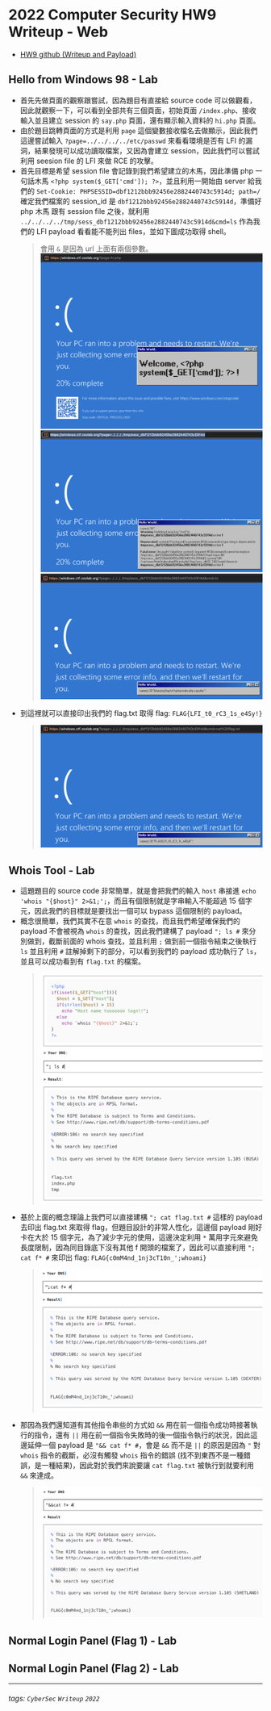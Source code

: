 # 2022 Computer Security HW9 Writeup - Web

* [HW9 github (Writeup and Payload)](https://github.com/fdff87554/Computer-Security-2022/tree/main/homework/Homework-09)

## Hello from Windows 98 - Lab
* 首先先做頁面的觀察跟嘗試，因為題目有直接給 source code 可以做觀看，因此就觀察一下，可以看到全部共有三個頁面，初始頁面 `/index.php`、接收輸入並且建立 session 的 `say.php` 頁面，還有顯示輸入資料的 `hi.php` 頁面。
* 由於題目跳轉頁面的方式是利用 `page` 這個變數接收檔名去做顯示，因此我們這邊嘗試輸入 `?page=../../../../etc/passwd` 來看看環境是否有 LFI 的漏洞，結果發現可以成功讀取檔案，又因為會建立 session，因此我們可以嘗試利用 seesion file 的 LFI 來做 RCE 的攻擊。
* 首先目標是希望 session file 會記錄到我們希望建立的木馬，因此準備 php 一句話木馬 `<?php system($_GET['cmd']); ?>`，並且利用一開始由 server 給我們的 `Set-Cookie: PHPSESSID=dbf1212bbb92456e2882440743c5914d; path=/` 確定我們檔案的 session_id 是 `dbf1212bbb92456e2882440743c5914d`，準備好 php 木馬 跟有 session file 之後，就利用 `../../../../tmp/sess_dbf1212bbb92456e2882440743c5914d&cmd=ls` 作為我們的 LFI payload 看看能不能列出 files，並如下圖成功取得 shell。
    > 會用 `&` 是因為 url 上面有兩個參數。
    > ![web-lab01-php-oneline-shell](https://raw.githubusercontent.com/fdff87554/Computer-Security-2022/main/images/web/web-lab01-php-oneline-shell.png)
    > ![web-lab01-php-session-file-LFI](https://raw.githubusercontent.com/fdff87554/Computer-Security-2022/main/images/web/web-lab01-php-session-file-LFI.png)
    > ![web-lab01-php-session-file-LFI2RCE](https://raw.githubusercontent.com/fdff87554/Computer-Security-2022/main/images/web/web-lab01-php-session-file-LFI2RCE.png)
* 到這裡就可以直接印出我們的 flag.txt 取得 flag: `FLAG{LFI_t0_rC3_1s_e4Sy!}`
    > ![web-lab01-ans](https://raw.githubusercontent.com/fdff87554/Computer-Security-2022/main/images/web/web-lab01-ans.png)


## Whois Tool - Lab
* 這題題目的 source code 非常簡單，就是會把我們的輸入 `host` 串接進 `echo 'whois "{$host}" 2>&1;';`，而且有個限制就是字串輸入不能超過 15 個字元，因此我們的目標就是要找出一個可以 bypass 這個限制的 payload。
* 概念很簡單，我們其實不在意 `whois` 的查找，而且我們希望確保我們的 payload 不會被視為 `whois` 的查找，因此我們建構了 payload `"; ls #` 來分別做到，截斷前面的 whois 查找，並且利用 `;` 做到前一個指令結束之後執行 `ls` 並且利用 `#` 註解掉剩下的部分，可以看到我們的 payload 成功執行了 `ls`，並且可以成功看到有 `flag.txt` 的檔案。
    > ![web-lab02-ls](https://raw.githubusercontent.com/fdff87554/Computer-Security-2022/main/images/web/web-lab02-ls.png)
* 基於上面的概念理論上我們可以直接建構 `"; cat flag.txt #` 這樣的 payload 去印出 flag.txt 來取得 flag，但題目設計的非常人性化，這邊個 payload 剛好卡在大於 15 個字元，為了減少字元的使用，這邊決定利用 `*` 萬用字元來避免長度限制，因為同目錄底下沒有其他 f 開頭的檔案了，因此可以直接利用 `"; cat f* #` 來印出 flag: `FLAG{c0mM4nd_1nj3cT10n_';whoami}`
    > ![web-lab02-ans](https://raw.githubusercontent.com/fdff87554/Computer-Security-2022/main/images/web/web-lab02-ans.png)
* 那因為我們還知道有其他指令串些的方式如 `&&` 用在前一個指令成功時接著執行的指令，還有 `||` 用在前一個指令失敗時的後一個指令執行的狀況，因此這邊延伸一個 payload 是 `"&& cat f* #`，會是 `&&` 而不是 `||` 的原因是因為 `"` 對 `whois` 指令的截斷，必沒有觸發 `whois` 指令的錯誤 (找不到東西不是一種錯誤，是一種結果)，因此對於我們來說要讓 `cat flag.txt` 被執行到就要利用 `&&` 來達成。
    > ![web-lab02-ans](https://raw.githubusercontent.com/fdff87554/Computer-Security-2022/main/images/web/web-lab02-ans-more.png)


## Normal Login Panel (Flag 1) - Lab

## Normal Login Panel (Flag 2) - Lab



---
###### tags: `CyberSec` `Writeup` `2022`

<style>
.navbar-brand::after { content: " × Crazyfire Lee"; }
</style>